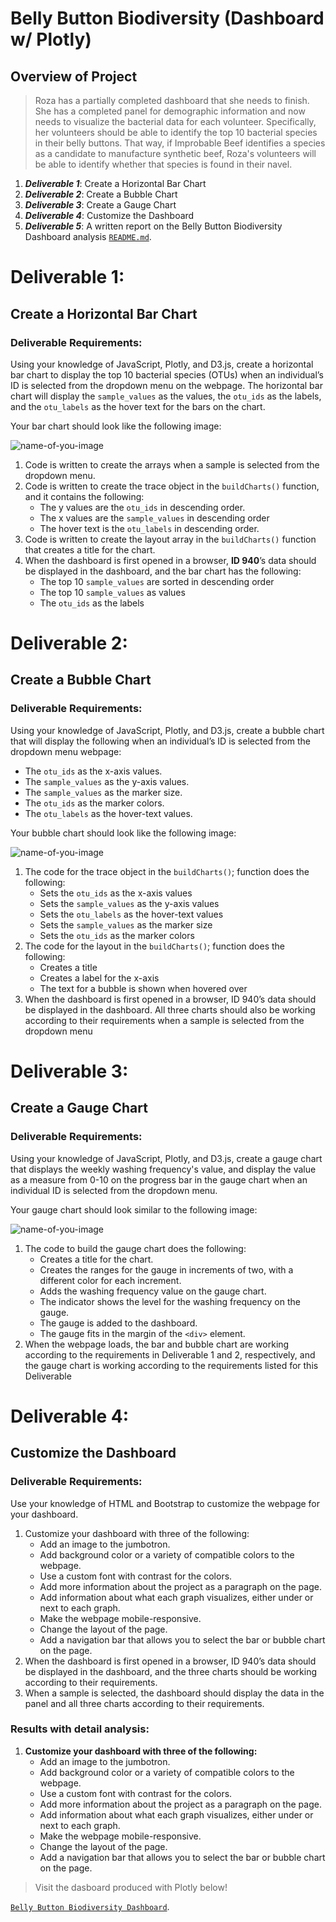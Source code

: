 # Belly Button Biodiversity (Dashboard w/ Plotly)
## Overview of Project
> Roza has a partially completed dashboard that she needs to finish. She has a completed panel for demographic information and now needs to visualize the bacterial data for each volunteer. Specifically, her volunteers should be able to identify the top 10 bacterial species in their belly buttons. That way, if Improbable Beef identifies a species as a candidate to manufacture synthetic beef, Roza's volunteers will be able to identify whether that species is found in their navel.

1. ***Deliverable 1***: Create a Horizontal Bar Chart
2. ***Deliverable 2***: Create a Bubble Chart
3. ***Deliverable 3***: Create a Gauge Chart
4. ***Deliverable 4***: Customize the Dashboard
5. ***Deliverable 5***: A written report on the Belly Button Biodiversity Dashboard analysis [`README.md`](https://github.com/DataJew/Plotly-Belly-Button-Biodiversity). 

# Deliverable 1:  
## Create a Horizontal Bar Chart
### Deliverable Requirements:
Using your knowledge of JavaScript, Plotly, and D3.js, create a horizontal bar chart to display the top 10 bacterial species (OTUs) when an individual’s ID is selected from the dropdown menu on the webpage. The horizontal bar chart will display the `sample_values` as the values, the `otu_ids` as the labels, and the `otu_labels` as the hover text for the bars on the chart.

Your bar chart should look like the following image:

![name-of-you-image](https://github.com/DataJew/Plotly-Belly-Button-Biodiversity)


1. Code is written to create the arrays when a sample is selected from the dropdown menu.
2. Code is written to create the trace object in the `buildCharts()` function, and it contains the following:
    - The y values are the `otu_ids` in descending order.
    - The x values are the `sample_values` in descending order
    - The hover text is the `otu_labels` in descending order.
3. Code is written to create the layout array in the `buildCharts()` function that creates a title for the chart.
4. When the dashboard is first opened in a browser, **ID 940**’s data should be displayed in the dashboard, and the bar chart has the following:
    - The top 10 `sample_values` are sorted in descending order
    - The top 10 `sample_values` as values
    - The `otu_ids` as the labels

# Deliverable 2:  
## Create a Bubble Chart
### Deliverable Requirements:
Using your knowledge of JavaScript, Plotly, and D3.js, create a bubble chart that will display the following when an individual’s ID is selected from the dropdown menu webpage:

- The `otu_ids` as the x-axis values.
- The `sample_values` as the y-axis values.
- The `sample_values` as the marker size.
- The `otu_ids` as the marker colors.
- The `otu_labels` as the hover-text values.

Your bubble chart should look like the following image:

![name-of-you-image](https://github.com/DataJew/Plotly-Belly-Button-Biodiversity)

1. The code for the trace object in the `buildCharts()`; function does the following:
    - Sets the `otu_ids` as the x-axis values
    - Sets the `sample_values` as the y-axis values
    - Sets the `otu_labels` as the hover-text values
    - Sets the `sample_values` as the marker size
    - Sets the `otu_ids` as the marker colors
2. The code for the layout in the `buildCharts()`; function does the following:
    - Creates a title
    - Creates a label for the x-axis
    - The text for a bubble is shown when hovered over
3. When the dashboard is first opened in a browser, ID 940’s data should be displayed in the dashboard. All three charts should also be working according to their requirements when a sample is selected from the dropdown menu

# Deliverable 3:  
## Create a Gauge Chart
### Deliverable Requirements:
Using your knowledge of JavaScript, Plotly, and D3.js, create a gauge chart that displays the weekly washing frequency's value, and display the value as a measure from 0-10 on the progress bar in the gauge chart when an individual ID is selected from the dropdown menu.

Your gauge chart should look similar to the following image:

![name-of-you-image](https://github.com/DataJew/Plotly-Belly-Button-Biodiversity)

1. The code to build the gauge chart does the following:
    - Creates a title for the chart.
    - Creates the ranges for the gauge in increments of two, with a different color for each increment.
    - Adds the washing frequency value on the gauge chart.
    - The indicator shows the level for the washing frequency on the gauge.
    - The gauge is added to the dashboard.
    - The gauge fits in the margin of the `<div>` element.
2. When the webpage loads, the bar and bubble chart are working according to the requirements in Deliverable 1 and 2, respectively, and the gauge chart is working according to the requirements listed for this Deliverable

# Deliverable 4:  
## Customize the Dashboard
### Deliverable Requirements:
Use your knowledge of HTML and Bootstrap to customize the webpage for your dashboard.

1. Customize your dashboard with three of the following:
    - Add an image to the jumbotron.
    - Add background color or a variety of compatible colors to the webpage.
    - Use a custom font with contrast for the colors.
    - Add more information about the project as a paragraph on the page.
    - Add information about what each graph visualizes, either under or next to each graph.
    - Make the webpage mobile-responsive.
    - Change the layout of the page.
    - Add a navigation bar that allows you to select the bar or bubble chart on the page.
2. When the dashboard is first opened in a browser, ID 940’s data should be displayed in the dashboard, and the three charts should be working according to their requirements.
3. When a sample is selected, the dashboard should display the data in the panel and all three charts according to their requirements.

 
### Results with detail analysis:

1. **Customize your dashboard with three of the following:**
    - Add an image to the jumbotron.
    - Add background color or a variety of compatible colors to the webpage.
    - Use a custom font with contrast for the colors.
    - Add more information about the project as a paragraph on the page.
    - Add information about what each graph visualizes, either under or next to each graph.
    - Make the webpage mobile-responsive.
    - Change the layout of the page.
    - Add a navigation bar that allows you to select the bar or bubble chart on the page.


> Visit the dasboard produced with Plotly below!

[`Belly Button Biodiversity Dashboard`](https://datajew.github.io/Plotly-Belly-Button-Biodiversity/). 
